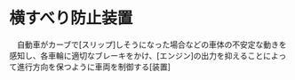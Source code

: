 # 横すべり防止装置
　自動車がカーブで[スリップ]しそうになった場合などの車体の不安定な動きを感知し、各車輪に適切なブレーキをかけ、[エンジン]の出力を抑えることによって進行方向を保つように車両を制御する[装置]
